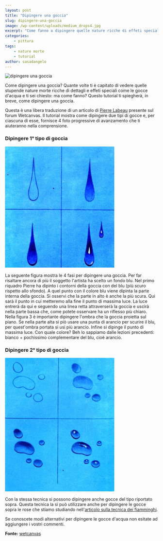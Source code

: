 ```yaml
---
layout: post
title: "Dipingere una goccia"
slug: dipingere-una-goccia
image: /wp-content/uploads/medium_drops4.jpg
excerpt: "Come fanno a dipingere quelle nature ricche di effeti speciali come le gocce d&#039;acqua? Questo tutorial ti svelerà il segreto."
categories:
    - pittura
tags:
    - nature morte
    - tutorial
author: sasadangelo
---
```


![dipingere una goccia](https://www.disegnoepittura.it/wp-content/uploads/medium_drops4.jpg "dipingere una goccia")

Come dipingere una goccia? Quante volte ti è capitato di vedere quelle stupende nature morte ricche di dettagli e effeti speciali come le gocce d'acqua e ti sei chiesto: ma come fanno? Questo tutorial ti spiegherà, in breve, come dipingere una goccia.

Questa è una libera traduzione di un articolo di [Pierre Labeau](http://www.wetcanvas.com/ArtSchool/QuikTips/index.html) presente sul forum Wetcanvas. Il tutorial mostra come dipingere due tipi di gocce e, per ciascuna di esse, fornisce 4 foto progressive di avanzamento che ti aiuteranno nella comprensione.

### Dipingere 1° tipo di goccia

![medium_drops4](/wp-content/uploads/medium_drops4.jpg "medium_drops4")

La seguente figura mostra le 4 fasi per dipingere una goccia. Per far risaltare ancora di più il soggetto l'artista ha scelto un fondo blu. Nel primo riquadro Pierre ha dipinto i contorni della goccia con del blu (più scuro rispetto allo sfondo). A quel punto con il colore blu viene dipinta la parte interna della goccia. Si osservi che la parte in alto è anche la più scura. Qui sarà il punto in cui metteremo alla fine il punto di massima luce. La luce entrerà da qui e seguendo una linea retta attraverserà la goccia e uscirà nella parte bassa che, come potete osservare ha un riflesso più chiaro. Nella figura 3 è importante dipingere l'ombra che la goccia proietta sul piano. Se nella parte alta si piò usare una punta di arancio per scurire il blu, per quest'ombra portata si usi più arancio. Infine si dipinge il punto di massima luce. Con quale colore? Beh lo sappiamo dalle lezioni precedenti: bianco + pochissimo complementare del blu, cioè arancio.

### Dipingere 2° tipo di goccia

![medium_droplets](/wp-content/uploads/medium_droplets.jpg "medium_droplets")

Con la stessa tecnica si possono dipingere anche gocce del tipo riportato sopra. Questa tecnica la si può utilizzare anche per dipingere le gocce sopra le rose che stiamo studiando nell'[articolo sulla tecnica dei fiamminghi](https://www.disegnoepittura.it/dipingere-rubens-vermeer-rembrandt/).

Se conoscete modi alternativi per dipingere le gocce d'acqua non esitate ad aggiungere i vostri commenti.

**Fonte:** [wetcanvas](http://www.wetcanvas.com)
